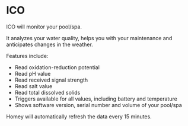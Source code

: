 # ICO

ICO will monitor your pool/spa.

It analyzes your water quality, helps you with your maintenance and anticipates changes in the weather.

Features include:
- Read oxidation-reduction potential
- Read pH value
- Read received signal strength
- Read salt value
- Read total dissolved solids
- Triggers available for all values, including battery and temperature
- Shows software version, serial number and volume of your pool/spa

Homey will automatically refresh the data every 15 minutes.
